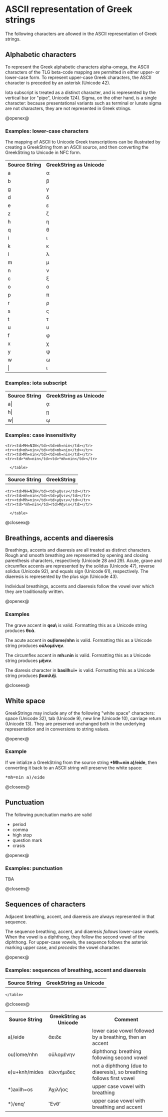 # ASCII representation of Greek strings #

The following characters are allowed in the ASCII representation of Greek strings.

## Alphabetic characters ##

To represent the Greek alphabetic characters alpha-omega, the ASCII characters of the TLG beta-code mapping are permitted in either upper- or lower-case form.  To represent upper-case Greek characters, the ASCII character is preceded by an asterisk (Unicode 42).

Iota subscript is treated as a distinct character, and is represented by the vertical bar (or "pipe", Unicode 124).  Sigma, on the other hand, is a single character:  because presentational variants such as terminal or lunate sigma are not characters, they are not represented in Greek strings.

@openex@

### Examples: lower-case characters ###
 
The mapping of ASCII to Unicode Greek transcriptions can be illustrated by 
creating a GreekString from an ASCII source, and then converting the GreekString to Unicode in NFC form.

<table concordion:execute="#result = uForBeta(#src2)">

<tr>
   <th concordion:set="#src2">Source String</th>
  <th concordion:assertEquals="#result">GreekString as Unicode</th>
</tr>

<tr><td>a</td><td>α</td></tr>
<tr><td>b</td><td>β</td></tr>
<tr><td>g</td><td>γ</td></tr>
<tr><td>d</td><td>δ</td></tr>
<tr><td>e</td><td>ε</td></tr>
<tr><td>z</td><td>ζ</td></tr>
<tr><td>h</td><td>η</td></tr>
<tr><td>q</td><td>θ</td></tr>
<tr><td>i</td><td>ι</td></tr>
<tr><td>k</td><td>κ</td></tr>
<tr><td>l</td><td>λ</td></tr>
<tr><td>m</td><td>μ</td></tr>
<tr><td>n</td><td>ν</td></tr>
<tr><td>c</td><td>ξ</td></tr>
<tr><td>o</td><td>ο</td></tr>
<tr><td>p</td><td>π</td></tr>
<tr><td>r</td><td>ρ</td></tr>
<tr><td>s</td><td>ς</td></tr>
<tr><td>t</td><td>τ</td></tr>
<tr><td>u</td><td>υ</td></tr>
<tr><td>f</td><td>φ</td></tr>
<tr><td>x</td><td>χ</td></tr>
<tr><td>y</td><td>ψ</td></tr>
<tr><td>w</td><td>ω</td></tr>
<tr><td>|</td><td>ι</td></tr>
</table>




### Examples: iota subscript ###


<table concordion:execute="#result = uForBeta(#src2)">

<tr>
   <th concordion:set="#src2">Source String</th>
  <th concordion:assertEquals="#result">GreekString as Unicode</th>
</tr>


<tr><td>a|</td><td>ᾳ</td></tr>
<tr><td>h|</td><td>ῃ</td></tr>
<tr><td>w|</td><td>ῳ</td></tr>


</table>

### Examples: case insensitivity ###

<table concordion:execute="#result = getBetaString(#src)">
	<tr>
	  <th concordion:set="#src">Source String</th>
	  <th concordion:assertEquals="#result">GreekString</th>
	</tr>

	<tr><td>MH=NIN</td><td>mh=nin</td></tr>
	<tr><td>mh=nin</td><td>mh=nin</td></tr>
	<tr><td>Mh=nin</td><td>mh=nin</td></tr>
	<tr><td>*mh=nin</td><td>*mh=nin</td></tr>

      </table>
      
<table concordion:execute="#result = uForBeta(#src)">
	<tr>
	  <th concordion:set="#src">Source String</th>
	  <th concordion:assertEquals="#result">GreekString as Unicode</th>
	</tr>

	<tr><td>MH=NIN</td><td>μῆνιν</td></tr>
	<tr><td>mh=nin</td><td>μῆνιν</td></tr>
	<tr><td>Mh=nin</td><td>μῆνιν</td></tr>
	<tr><td>*mh=nin</td><td>Μῆνιν</td></tr>

      </table>

@closeex@




## Breathings, accents and diaeresis ##

Breathings, accents and diaeresis are all treated as distinct characters.  Rough and smooth breathing are represented by opening and closing parenthesis characters, respectively (Unicode 28 and 29).  Acute, grave and circumflex accents are represented by the solidus (Unicode 47), reverse solidus (Unicode 92), and equals sign (Unicode 61), respectively.  The diaeresis is represented by the plus sign (Unicode 43).  

Individual breathings, accents and diaeresis follow the vowel over which they are traditionally written.


@openex@

### Examples ###


The grave accent in <strong concordion:set="#grave">qea\\</strong> is valid.  Formatting this as a Unicode string produces <strong concordion:assertEquals="uForBeta(#grave)">θεὰ</strong>.


The acute accent in <strong concordion:set="#acute">ou)lome/nhn</strong> is valid. Formatting this as a Unicode string produces <strong concordion:assertEquals="uForBeta(#acute)">οὐλομένην</strong>.

The circumflex accent in <strong concordion:set="#circ">mh=nin</strong> is valid.  Formatting this as a Unicode string produces <strong concordion:assertEquals="uForBeta(#circ)">μῆνιν</strong>.

The diaresis character in <strong concordion:set="#diaer">basilh=i+</strong> is valid.  Formatting this as a Unicode string produces <strong concordion:assertEquals="uForBeta(#diaer)">βασιλῆϊ</strong>.
 
@closeex@



## White space

GreekStrings may include any of the following "white space" characters: space (Unicode 32), tab (Unicode 9), new line (Unicode 10), carriage return (Unicode 13).  They are preserved unchanged both in the underlying representation and in conversions to string values.

@openex@

### Example ###

If we intialize a GreekString from the source string <strong concordion:set="#white">*Mh=nin a)/eide</strong>, then converting it back to an ASCII string will preserve the white space:

<pre concordion:assertEquals="getBetaString(#white)">*mh=nin a)/eide</pre>


@closeex@

## Punctuation ##

The following punctuation marks are valid 


- period
- comma
- high stop
 - question mark
 - crasis

@openex@

### Examples: punctuation ###

TBA

@closeex@






## Sequences of characters ##

Adjacent breathing, accent, and diaeresis are always represented in that sequence.

The sequence breathing, accent, and diaeresis *follows* lower-case vowels.  When the vowel is a diphthong, they follow the second vowel of the diphthong. For upper-case vowels, the sequence follows the asterisk marking upper case, and *precedes* the vowel character.


@openex@

### Examples: sequences of breathing, accent and diaeresis ###


<table concordion:execute="#result = uForBeta(#src)">
	<tr>
	  <th concordion:set="#src">Source String</th>
	  <th concordion:assertEquals="#result">GreekString as Unicode</th>
	  <th>Comment</th>
	</tr>
	<tr>
	<td>a)/eide</td>
	<td>ἄειδε</td>
<td>lower case vowel followed by a breathing, then an accent</td>
</tr>
	<tr>
	<td>ou)lome/nhn</td>
	<td>οὐλομένην</td>
			<td>diphthong: breathing following second vowel</td>
		</tr>
	<tr>
	<td>e)u+knh/mides</td>
	<td>ἐϋκνήμιδες</td>
		<td>not a diphthong (due to diaeresis), so breathing follows first vowel</td>
	</tr>
	


<tr>
	<td>*)axilh=os</td>
	<td>Ἀχιλῆος</td>
		<td>upper case vowel with breathing</td>
	</tr>

<tr>
	<td>*)/enq'</td>
	<td>Ἔνθʼ</td>
		<td>upper case vowel with breathing and accent</td>
	</tr>
	


	</table>

 








@closeex@